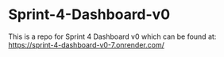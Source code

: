 # Sprint-4-Dashboard-v0
This is a repo for Sprint 4 Dashboard v0 which can be found at: https://sprint-4-dashboard-v0-7.onrender.com/


